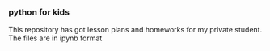 ### python for kids
This repository has got lesson plans and homeworks for my private student.
The files are in ipynb format
